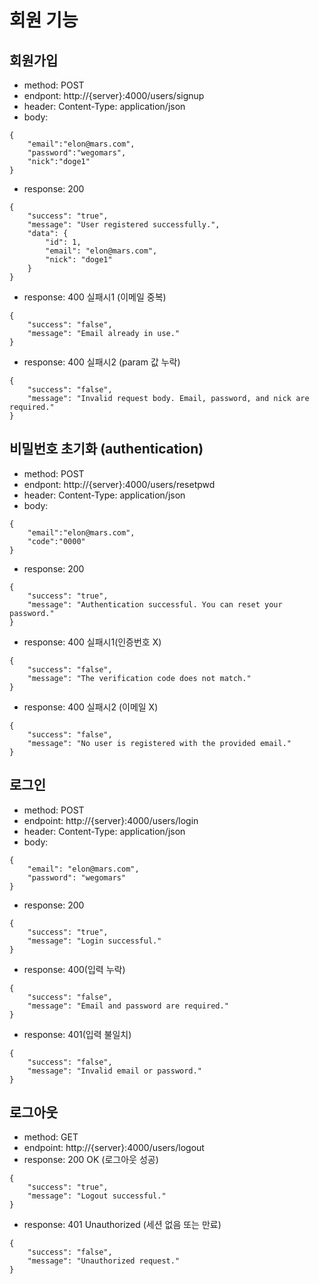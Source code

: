 # 회원 기능
## 회원가입
- method: POST
- endpont: http://{server}:4000/users/signup
- header: Content-Type: application/json
- body: 
```
{
    "email":"elon@mars.com",
    "password":"wegomars",
    "nick":"doge1"
}
```

- response: 200
```
{
    "success": "true",
    "message": "User registered successfully.",
    "data": {
        "id": 1,
        "email": "elon@mars.com",
        "nick": "doge1"
    }
}
```

- response: 400 실패시1 (이메일 중복)
```
{
    "success": "false",
    "message": "Email already in use."
}
```

- response: 400 실패시2 (param 값 누락)
```
{
    "success": "false",
    "message": "Invalid request body. Email, password, and nick are required."
}
```

## 비밀번호 초기화 (authentication) 
- method: POST
- endpont: http://{server}:4000/users/resetpwd
- header: Content-Type: application/json
- body: 
```
{
    "email":"elon@mars.com",
    "code":"0000"
}
```
- response: 200
```
{
    "success": "true",
    "message": "Authentication successful. You can reset your password."
}
```
- response: 400 실패시1(인증번호 X)
```
{
    "success": "false",
    "message": "The verification code does not match."
}
```
- response: 400 실패시2 (이메일 X)
```
{
    "success": "false",
    "message": "No user is registered with the provided email."
}
```

## 로그인
- method: POST
- endpoint: http://{server}:4000/users/login
- header: Content-Type: application/json
- body:
```
{
    "email": "elon@mars.com",
    "password": "wegomars"
}
```
- response: 200
```
{
    "success": "true",
    "message": "Login successful."
}
```
- response: 400(입력 누락)
```
{
    "success": "false",
    "message": "Email and password are required."
}
```
- response: 401(입력 불일치)
```
{
    "success": "false",
    "message": "Invalid email or password."
}
```

## 로그아웃
- method: GET
- endpoint: http://{server}:4000/users/logout
- response: 200 OK (로그아웃 성공)
```
{  
    "success": "true",
    "message": "Logout successful."
}
```
- response: 401 Unauthorized (세션 없음 또는 만료)
```
{
    "success": "false",
    "message": "Unauthorized request."
}
```